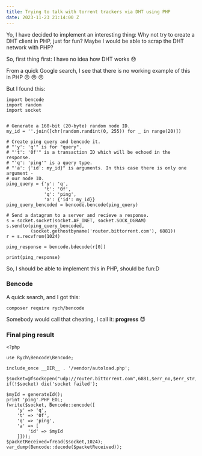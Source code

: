 ```yaml
---
title: Trying to talk with torrent trackers via DHT using PHP
date: 2023-11-23 21:14:00 Z
---
```


Yo, I have decided to implement an interesting thing:
Why not try to create a DHT client in PHP, just for fun? Maybe I would be able to scrap the DHT network with PHP?

So, first thing first: I have no idea how DHT works 😞

From a quick Google search, I see that there is no working example of this in PHP 😞 😞 😞

But I found this:

    import bencode
    import random
    import socket
    
    
    # Generate a 160-bit (20-byte) random node ID.
    my_id = ''.join([chr(random.randint(0, 255)) for _ in range(20)])
    
    # Create ping query and bencode it.
    # "'y': 'q'" is for "query".
    # "'t': '0f'" is a transaction ID which will be echoed in the response.
    # "'q': 'ping'" is a query type.
    # "'a': {'id': my_id}" is arguments. In this case there is only one argument -
    # our node ID.
    ping_query = {'y': 'q',
                  't': '0f',
                  'q': 'ping',
                  'a': {'id': my_id}}
    ping_query_bencoded = bencode.bencode(ping_query)
    
    # Send a datagram to a server and recieve a response.
    s = socket.socket(socket.AF_INET, socket.SOCK_DGRAM)
    s.sendto(ping_query_bencoded,
             (socket.gethostbyname('router.bittorrent.com'), 6881))
    r = s.recvfrom(1024)
    
    ping_response = bencode.bdecode(r[0])
    
    print(ping_response)

So, I should be able to implement this in PHP, should be fun:D

### Bencode
A quick search, and I got this:
```
composer require rych/bencode
```
Somebody would call that cheating, I call it: **progress** 😈

### Final ping result

```
<?php

use Rych\Bencode\Bencode;

include_once __DIR__ . '/vendor/autoload.php';

$socket=@fsockopen("udp://router.bittorrent.com",6881,$err_no,$err_str,1);
if(!$socket) die('socket failed');

$myId = generateId();
print 'ping'.PHP_EOL;
fwrite($socket, Bencode::encode([
    'y' => 'q',
    't' => '0f',
    'q' => 'ping',
    'a' => [
        'id' => $myId
    ]]));
$packetReceived=fread($socket,1024);
var_dump(Bencode::decode($packetReceived));
```